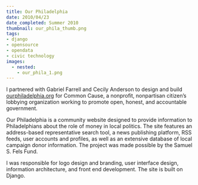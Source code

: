 ```yaml
---
title: Our Philadelphia
date: 2010/04/23
date_completed: Summer 2010
thumbnail: our_phila_thumb.png
tags:
- django
- opensource
- opendata
- civic technology
images:
  - nested:
    - our_phila_1.png
---
```


I partnered with Gabriel Farrell and Cecily Anderson to design and build <a href="http://ourphiladelphia.org">ourphiladelphia.org</a> for Common Cause, a nonprofit, nonpartisan citizen&#8217;s lobbying organization working to promote open, honest, and accountable government.

Our Philadelphia is a community website designed to provide information to Philadelphians about the role of money in local politics. The site features an address-based representative search tool, a news publishing platform, RSS feeds, user accounts and profiles, as well as an extensive database of local campaign donor information. The project was made possible by the Samuel S. Fels Fund.

I was responsible for logo design and branding, user interface design, information architecture, and front end development. The site is built on Django.

